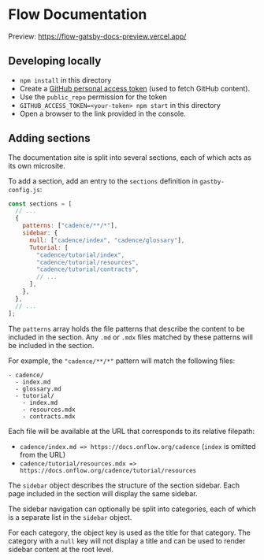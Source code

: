 # Flow Documentation

Preview: https://flow-gatsby-docs-preview.vercel.app/

## Developing locally

- `npm install` in this directory
- Create a [GitHub personal access token](https://docs.github.com/en/github/authenticating-to-github/creating-a-personal-access-token) (used to fetch GitHub content).
- Use the `public_repo` permission for the token
- `GITHUB_ACCESS_TOKEN=<your-token> npm start` in this directory
- Open a browser to the link provided in the console.

## Adding sections

The documentation site is split into several sections,
each of which acts as its own microsite.

To add a section, add an entry to the `sections` definition in `gastby-config.js`:

```js
const sections = [
  // ...
  {
    patterns: ["cadence/**/*"],
    sidebar: {
      null: ["cadence/index", "cadence/glossary"],
      Tutorial: [
        "cadence/tutorial/index",
        "cadence/tutorial/resources",
        "cadence/tutorial/contracts",
        // ...
      ],
    },
  },
  // ...
];
```

The `patterns` array holds the file patterns that describe the content
to be included in the section. Any `.md` or `.mdx` files matched by these
patterns will be included in the section.

For example, the `"cadence/**/*"` pattern will match the following files:

```
- cadence/
  - index.md
  - glossary.md
  - tutorial/
    - index.md
    - resources.mdx
    - contracts.mdx
```

Each file will be available at the URL that corresponds to its relative filepath:

- `cadence/index.md => https://docs.onflow.org/cadence` (`index` is omitted from the URL)
- `cadence/tutorial/resources.mdx => https://docs.onflow.org/cadence/tutorial/resources`

The `sidebar` object describes the structure of the section sidebar.
Each page included in the section will display the same sidebar.

The sidebar navigation can optionally be split into categories,
each of which is a separate list in the `sidebar` object.

For each category, the object key is used as the title for that category.
The category with a `null` key will not display a title and can be used to
render sidebar content at the root level.
